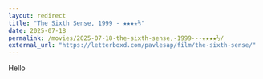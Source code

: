 ```yaml
---
layout: redirect
title: "The Sixth Sense, 1999 - ★★★★½"
date: 2025-07-18
permalink: /movies/2025-07-18-the-sixth-sense,-1999---★★★★½/
external_url: "https://letterboxd.com/pavlesap/film/the-sixth-sense/"
---
```

Hello
